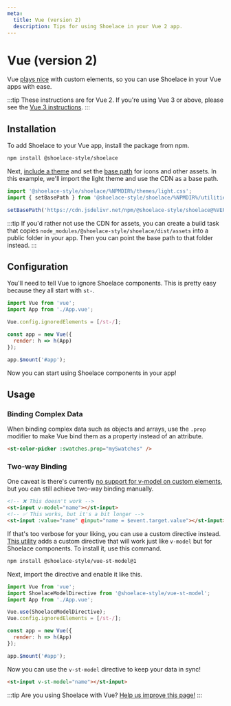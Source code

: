 ```yaml
---
meta:
  title: Vue (version 2)
  description: Tips for using Shoelace in your Vue 2 app.
---
```


# Vue (version 2)

Vue [plays nice](https://custom-elements-everywhere.com/#vue) with custom elements, so you can use Shoelace in your Vue apps with ease.

:::tip
These instructions are for Vue 2. If you're using Vue 3 or above, please see the [Vue 3 instructions](/frameworks/vue).
:::

## Installation

To add Shoelace to your Vue app, install the package from npm.

```bash
npm install @shoelace-style/shoelace
```

Next, [include a theme](/getting-started/themes) and set the [base path](/getting-started/installation#setting-the-base-path) for icons and other assets. In this example, we'll import the light theme and use the CDN as a base path.

```jsx
import '@shoelace-style/shoelace/%NPMDIR%/themes/light.css';
import { setBasePath } from '@shoelace-style/shoelace/%NPMDIR%/utilities/base-path';

setBasePath('https://cdn.jsdelivr.net/npm/@shoelace-style/shoelace@%VERSION%/%CDNDIR%/');
```

:::tip
If you'd rather not use the CDN for assets, you can create a build task that copies `node_modules/@shoelace-style/shoelace/dist/assets` into a public folder in your app. Then you can point the base path to that folder instead.
:::

## Configuration

You'll need to tell Vue to ignore Shoelace components. This is pretty easy because they all start with `st-`.

```js
import Vue from 'vue';
import App from './App.vue';

Vue.config.ignoredElements = [/st-/];

const app = new Vue({
  render: h => h(App)
});

app.$mount('#app');
```

Now you can start using Shoelace components in your app!

## Usage

### Binding Complex Data

When binding complex data such as objects and arrays, use the `.prop` modifier to make Vue bind them as a property instead of an attribute.

```html
<st-color-picker :swatches.prop="mySwatches" />
```

### Two-way Binding

One caveat is there's currently [no support for v-model on custom elements](https://github.com/vuejs/vue/issues/7830), but you can still achieve two-way binding manually.

```html
<!-- ❌ This doesn't work -->
<st-input v-model="name"></st-input>
<!-- ✅ This works, but it's a bit longer -->
<st-input :value="name" @input="name = $event.target.value"></st-input>
```

If that's too verbose for your liking, you can use a custom directive instead. [This utility](https://www.npmjs.com/package/@shoelace-style/vue-st-model) adds a custom directive that will work just like `v-model` but for Shoelace components. To install it, use this command.

```bash
npm install @shoelace-style/vue-st-model@1
```

Next, import the directive and enable it like this.

```js
import Vue from 'vue';
import ShoelaceModelDirective from '@shoelace-style/vue-st-model';
import App from './App.vue';

Vue.use(ShoelaceModelDirective);
Vue.config.ignoredElements = [/st-/];

const app = new Vue({
  render: h => h(App)
});

app.$mount('#app');
```

Now you can use the `v-st-model` directive to keep your data in sync!

```html
<st-input v-st-model="name"></st-input>
```

:::tip
Are you using Shoelace with Vue? [Help us improve this page!](https://github.com/shoelace-style/shoelace/blob/next/docs/frameworks/vue-2.md)
:::
